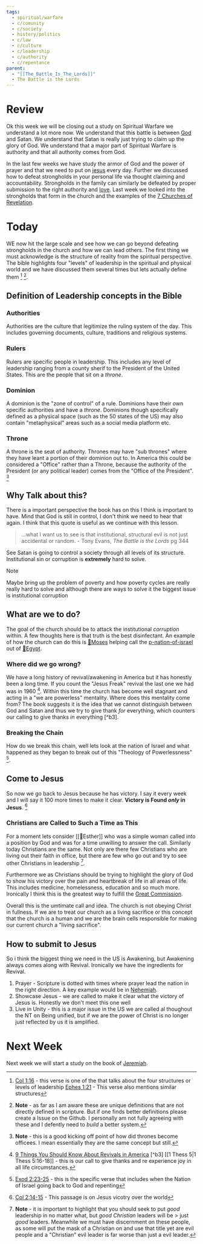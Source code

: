 ```yaml
---
tags:
  - spiritual/warfare
  - c/comunity
  - c/society
  - history/politics
  - c/law
  - c/culture
  - c/leadership
  - c/authority
  - c/repentance
parent:
  - "[[The_Battle_Is_The_Lords]]"
  - The Battle is the Lords
---
```

# Review
Ok this week we will be closing out a study on Spiritual Warfare we understand a lot more now. 
We understand that this battle is between [God](God) and Satan. We understand that Satan is really just trying to claim up the glory of God. 
We understand that a major part of Spiritual Warfare is authority and that all authority comes from God.

In the last few weeks we have study the armor of God and the power of prayer and that we need to put on [jesus](../30-Spiritual/33-Resources/33.10-People/jesus.md) every day. 
Further we discussed how to defeat strongholds in your personal life via thought claiming and accountability.
Strongholds in the family can similarly be defeated by proper submission to the right authority and  [love](../30-Spiritual/33-Resources/33.20-Words/33.21-English/love.md).
Last week we looked into the strongholds that form in the church and the examples of the [7 Churches of Revelation](7_Churches_of_Revelation).

# Today
WE now hit the large scale and see how we can go beyond defeating strongholds in the church and how we can lead others.
The first thing we must acknowledge is the structure of reality from the spiritual perspective.
The bible highlights four "levels" of leadership in the spiritual and physical world and we have discussed them several times but lets actually define them [^b1] [^note1].



[^b1]: [Col 1:16](Col%201) - this verse is one of the that talks about the four structures or levels of leadership
  [Ephes 1:21](Ephes%201) - This verse also mentions similar structures
[^note1]: **Note** - as far as I am aware these are unique definitions that are not directly defined in scripture. But if one finds better definitions please create  a Issue on the Github.
  I personally am not fully agreeing with these and I defently need to *build* a better system.

## Definition of Leadership concepts in the Bible
### Authorities
Authorities are the culture that legitimize the ruling system of the day.
This includes governing documents, culture, traditions and religious systems.

### Rulers
Rulers are specific people in leadership.
This includes any level of leadership ranging from a county sherif to the President of the United States.
This are the people that sit on a *throne*.

### Dominion
A dominion is the "zone of control" of a rule.
Dominions have their own specific authorities and have a *throne*. 
Dominions though specifically defined as a physical space (such as the 50 states of the US) may also contain "metaphysical" areas such as a social media platform etc.

### Throne
A throne is the seat of authority.
Thrones may have "sub thrones" where they have leant a portion of their dominion out to.
In America this could be considered a "Office" rather than a Throne, because the authority of the President (or any political leader) comes from the "Office of the President". [^note2]

[^note2]: **Note** - this is a good kicking off point of how did thrones become officees. I mean essentially they are the same concept but still.
## Why Talk about this?
There is a important perspective the book has on this I think is important to have. 
Mind that God is still in control, I don't think we need to hear that again. 
I think that this quote is useful as we continue with this lesson.

> ...what I  want us to see is that institutional, structural evil is not just accidental or random.
\- Tony Evans, *The Battle is the Lords* pg 344

See Satan is going to control a society through all levels of its structure. Institutional sin or corruption is **extremely** hard to solve.


> [!NOTE]
> Maybe bring up the problem of poverty and how poverty cycles are really really hard to solve and although there are ways to solve it the biggest issue is institutional corruption

## What are we to do?
The goal of the church should be to attack the institutional *corruption* within. A few thoughts here is that truth is the best disinfectant. An example of how the church can do this is [🧑Moses](🧑Moses) helping call the [p-nation-of-israel](../p-nation-of-israel.md) out of [📌Egypt](📌Egypt).

### Where did we go wrong?
We have a long history of revival/awakening in America but it has honestly been a long time. If you count the "Jesus Freak" revival the last one we had was in 1960 [^cite1]. Within this time the church has become well stagnant and acting in a "we are powerless" mentality. 
Where does this mentality come from? The book suggests it is the idea that we cannot distinguish between God and Satan and thus we try to give thank *for* everything, which counters our calling to give thanks *in* everything [^b3].

[^cite1]: [9 Things You Should Know About Revivals in America](https://www.thegospelcoalition.org/article/9-things-revivals-america/)
[^b3] [[1 Thess 5|1 Thess 5:16-18]] - this is our call to give thanks and re experience joy in all life circumstances.

### Breaking the Chain
How do we break this chain, well lets look at the nation of Israel and what happened as they began to break out of this "Theology of Powerlessness" [^b4].

[^b4]: [Exod 2:23-25](Exod%202) - this is the specific verse that includes when the Nation of Israel going back to God and repenting

## Come to Jesus
So now we go back to Jesus because he has victory. I say it every week and I will say it 100 more times to make it clear. **Victory is Found *only* in Jesus**. [^b5]

[^b5]: [Col 2:14-15](Col%202) - This passage is on Jesus vicotry over the world

### Christians are Called to Such a Time as This
For a moment lets consider [[🧑Esther]] who was a simple woman called into a position by God and was for a time unwilling to answer the call. Similarly today Christians are the same. Not only are there few Christians who are living out their faith in office, but there are few who go out and try to see other Christians in leadership [^note3].

Furthermore we as Christians should be trying to highlight the glory of God to show his victory over the pain and heartbreak of life in all areas of life. This includes medicine, homelessness, education and so much more. Ironically I think this is the greatest way to fulfill the [Great Commission](Great%20Commission).

Overall this is the umtimate call and idea. The church is not obeying Christ in fullness. If we are to treat our church as a living sacrifice or this concept that the church is a human and we are the brain cells responsible for making our current church a "living sacrifice".

[^note3]: **Note** - it is important to highlight that you should seek to put *good* leadership in no matter what, but *good* *Christian* leaders will be > just *good* leaders. Meanwhile we must have discernment on these people, as some will put the mask of a Christian on and use that title yet are evil people and a "Christian" evil leader is far worse than just a evil leader.

## How to submit to Jesus
So i think the biggest thing we need in the US is Awakening, but Awakening always comes along with Revival. Ironically we have the ingredients for Revival.
1. Prayer - Scripture is dotted with times where prayer lead the nation in the right direction. A key example would be in [Nehemiah](../30-Spiritual/BIBLE_CSB_MD/Nehemiah/Nehemiah.md).
2. Showcase Jesus - we are called to make it clear what the victory of Jesus is. Honestly we don't meet this one well
3. Live in Unity - this is a major issue in the US we are called al thoughout the NT on Being unified, but if we are the power of Christ is no longer just reflected by us it is amplified.

# Next Week
Next week we will start a study on the book of [Jeremiah](../30-Spiritual/BIBLE_CSB_MD/Jeremiah/Jeremiah.md).